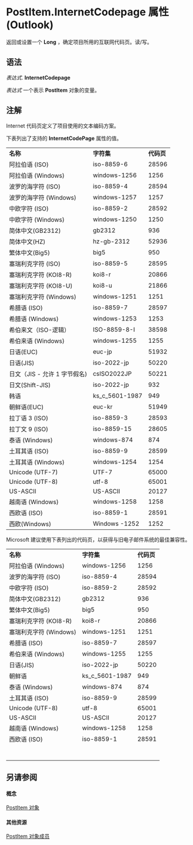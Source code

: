 
# PostItem.InternetCodepage 属性 (Outlook)

返回或设置一个 **Long** ，确定项目所用的互联网代码页。读/写。


## 语法

 _表达式_. **InternetCodepage**

 _表达式_ 一个表示 **PostItem** 对象的变量。


## 注解

Internet 代码页定义了项目使用的文本编码方案。

下表列出了支持的 **InternetCodePage** 属性的值。


||||
|:-----|:-----|:-----|
|**名称**|**字符集**|**代码页**|
|阿拉伯语 (ISO)|iso-8859-6|28596|
|阿拉伯语 (Windows)|windows-1256|1256|
|波罗的海字符 (ISO)|iso-8859-4|28594|
|波罗的海字符 (Windows)|windows-1257|1257|
|中欧字符 (ISO)|iso-8859-2|28592|
|中欧字符 (Windows)|windows-1250|1250|
|简体中文(GB2312)|gb2312|936|
|简体中文(HZ)|hz-gb-2312|52936|
|繁体中文(Big5)|big5|950|
|塞瑞利克字符 (ISO)|iso-8859-5|28595|
|塞瑞利克字符 (KOI8-R)|koi8-r|20866|
|塞瑞利克字符 (KOI8-U)|koi8-u|21866|
|塞瑞利克字符 (Windows)|windows-1251|1251|
|希腊语 (ISO)|iso-8859-7|28597|
|希腊语 (Windows)|windows-1253|1253|
|希伯来文（ISO-逻辑）|ISO-8859-8-I|38598|
|希伯来语 (Windows)|windows-1255|1255|
|日语(EUC)|euc-jp|51932|
|日语(JIS)|iso-2022-jp|50220|
|日文（JIS - 允许 1 字节假名)|csISO2022JP|50221|
|日文(Shift-JIS)|iso-2022-jp|932|
|韩语|ks_c_5601-1987|949|
|朝鲜语(EUC)|euc-kr|51949|
|拉丁语 3 (ISO)|iso-8859-3|28593|
|拉丁文 9 (ISO)|iso-8859-15|28605|
|泰语 (Windows)|windows-874|874|
|土耳其语 (ISO)|iso-8859-9|28599|
|土耳其语 (Windows)|windows-1254|1254|
|Unicode (UTF-7)|UTF-7|65000|
|Unicode (UTF-8)|utf-8|65001|
|US-ASCII|US-ASCII|20127|
|越南语 (Windows)|windows-1258|1258|
|西欧语 (ISO)|iso-8859-1|28591|
|西欧(Windows)|Windows -1252|1252|
Microsoft 建议使用下表列出的代码页，以获得与旧电子邮件系统的最佳兼容性。


||||
|:-----|:-----|:-----|
|**名称**|**字符集**|**代码页**|
|阿拉伯语 (Windows)|windows-1256|1256|
|波罗的海字符 (ISO)|iso-8859-4|28594|
|中欧字符 (ISO)|iso-8859-2|28592|
|简体中文(GB2312)|gb2312|936|
|繁体中文(Big5)|big5|950|
|塞瑞利克字符 (KOI8-R)|koi8-r|20866|
|塞瑞利克字符 (Windows)|windows-1251|1251|
|希腊语 (ISO)|iso-8859-7|28597|
|希伯来语 (Windows)|windows-1255|1255|
|日语(JIS)|iso-2022-jp|50220|
|朝鲜语|ks_c_5601-1987|949|
|泰语 (Windows)|windows-874|874|
|土耳其语 (ISO)|iso-8859-9|28599|
|Unicode (UTF-8)|utf-8|65001|
|US-ASCII|US-ASCII|20127|
|越南语 (Windows)|windows-1258|1258|
|西欧语 (ISO)|iso-8859-1|28591|
||||
||||
||||
||||
||||
||||
||||

## 另请参阅


#### 概念


[PostItem 对象](de44065d-4e93-315a-279f-7b92f09c0465.md)
#### 其他资源


[PostItem 对象成员](5b150db1-c96d-0721-ec36-d5b5ebc20fd8.md)